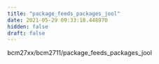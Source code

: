 ```yaml
---
title: "package_feeds_packages_jool"
date: 2021-05-29 09:33:18.448970
hidden: false
draft: false
---
```


bcm27xx/bcm2711/package_feeds_packages_jool

